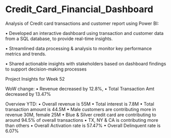 # Credit_Card_Financial_Dashboard
Analysis of Credit card transactions and customer report using Power BI:

 • Developed an interactive dashboard using 
transaction and customer data from a SQL database, 
to provide real-time insights.

• Streamlined data processing & analysis to monitor 
key performance metrics and trends.

 • Shared actionable insights with stakeholders based 
on dashboard findings to support decision-making 
processes

Project Insights for Week 52

 WoW change: 
 • Revenue decreased by 12.8%, 
• Total Transaction Amt decreased by 13.47%

 Overview YTD:
 • Overall revenue is 55M
 • Total interest is 7.8M
 • Total transaction amount is 44.5M
 • Male customers are contributing more in revenue 30M, female 25M
 • Blue & Silver credit card are contributing to around 94.5% of overall 
   transactions
 • TX, NY & CA is contributing more than others
 • Overall Activation rate is 57.47%
 • Overall Delinquent rate is 6.07%
